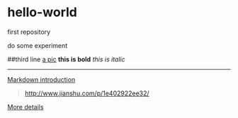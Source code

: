 # hello-world
first repository

do some experiment

##third line
[a pic](http://www.liaoxuefeng.com/static/img/download-on-the-app-store.png)
**this is bold** *this is italic*

-----

[Markdown introduction](http://www.jianshu.com/p/1e402922ee32/)
> http://www.jianshu.com/p/1e402922ee32/

[More details](http://www.appinn.com/markdown/)
